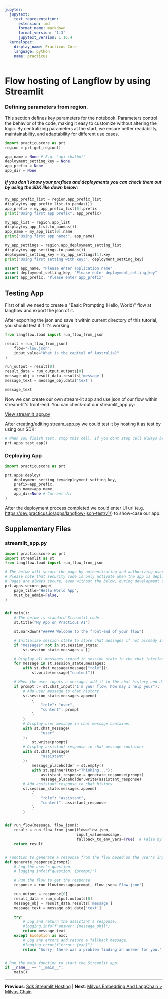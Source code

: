 ```yaml
---
jupyter:
  jupytext:
    text_representation:
      extension: .md
      format_name: markdown
      format_version: '1.3'
      jupytext_version: 1.16.4
  kernelspec:
    display_name: Practicus Core
    language: python
    name: practicus
---
```


# Flow hosting of Langflow by using Streamlit


### Defining parameters from region.
 
This section defines key parameters for the notebook. Parameters control the behavior of the code, making it easy to customize without altering the logic. By centralizing parameters at the start, we ensure better readability, maintainability, and adaptability for different use cases.
 

```python
import practicuscore as prt
region = prt.get_region()
```

```python
app_name = None # E.g. 'api-chatbot'
deployment_setting_key = None
app_prefix = None
app_dir = None

```

##### If you don't know your prefixes and deployments you can check them out by using the SDK like down below:
 

```python
my_app_prefix_list = region.app_prefix_list
display(my_app_prefix_list.to_pandas())
app_prefix = my_app_prefix_list[0].prefix
print("Using first app prefix", app_prefix)
```

```python
my_app_list = region.app_list
display(my_app_list.to_pandas())
app_name = my_app_list[0].name
print("Using first app name:", app_name)
```

```python
my_app_settings = region.app_deployment_setting_list
display(my_app_settings.to_pandas())
deployment_setting_key = my_app_settings[1].key
print("Using first setting with key:", deployment_setting_key)
```

```python
assert app_name, "Please enter application name"
assert deployment_setting_key, "Please enter deployment_setting_key"
assert app_prefix, "Please enter app_prefix"
```

## Testing App


First of all we need to create a "Basic Prompting (Hello, World)" flow at langflow and export the json of it.


After exporting the json and save it within current directory of this tutorial, you should test it if it's working.

```python
from langflow.load import run_flow_from_json

result = run_flow_from_json(
    flow="Flow.json",
    input_value="What is the capital of Australia?"
)

run_output = result[0]
result_data = run_output.outputs[0]
message_obj = result_data.results['message']
message_text = message_obj.data['text']

message_text
```

Now we can create our own stream-lit app and use json of our flow within stream-lit's front-end. You can check-out our streamlit_app.py:

[View streamlit_app.py](streamlit_app.py)


After creating/editing stream_app.py we could test it by hosting it as test by using our SDK:

```python
# When you finish test, stop this cell. If you dont stop cell always be open.
prt.apps.test_app()
```

### Deploying App

```python
import practicuscore as prt

prt.apps.deploy(
    deployment_setting_key=deployment_setting_key,
    prefix=app_prefix,
    app_name=app_name,
    app_dir=None # Current dir
)
```

After the deployment process completed we could enter UI url (e.g. https://dev.practicus.io/apps/langflow-json-test/v1/) to show-case our app.


## Supplementary Files

### streamlit_app.py
```python
import practicuscore as prt
import streamlit as st
from langflow.load import run_flow_from_json

# The below will secure the page by authenticating and authorizing users with Single-Sign-On.
# Please note that security code is only activate when the app is deployed.
# Pages are always secure, even without the below, during development and only the owner can access them.
prt.apps.secure_page(
    page_title="Hello World App",
    must_be_admin=False,
)


def main():
    # The below is standard Streamlit code..
    st.title("My App on Practicus AI")

    st.markdown("##### Welcome to the front-end of your flow")

    # Initialize session state to store chat messages if not already initialized.
    if "messages" not in st.session_state:
        st.session_state.messages = []

    # Display all messages stored in session state in the chat interface.
    for message in st.session_state.messages:
        with st.chat_message(message["role"]):
            st.write(message["content"])

    # When the user inputs a message, add it to the chat history and display it.
    if prompt := st.chat_input("I'm your flow, how may I help you?"):
        # Add user message to chat history
        st.session_state.messages.append(
            {
                "role": "user",
                "content": prompt
            }
        )
        # Display user message in chat message container
        with st.chat_message(
                "user"
        ):
            st.write(prompt)
        # Display assistant response in chat message container
        with st.chat_message(
                "assistant"
        ):
            message_placeholder = st.empty()
            with st.spinner(text="Thinking..."):
                assistant_response = generate_response(prompt)
                message_placeholder.write(assistant_response)
        # Add assistant response to chat history
        st.session_state.messages.append(
            {
                "role": "assistant",
                "content": assistant_response
            }
        )


def run_flow(message, flow_json):
    result = run_flow_from_json(flow=flow_json,
                                input_value=message,
                                fallback_to_env_vars=True)  # False by default
    return result


# Function to generate a response from the flow based on the user's input.
def generate_response(prompt):
    # Log the user's question.
    # logging.info(f"question: {prompt}")

    # Run the flow to get the response.
    response = run_flow(message=prompt, flow_json='Flow.json')

    run_output = response[0]
    result_data = run_output.outputs[0]
    message_obj = result_data.results['message']
    message_text = message_obj.data['text']

    try:
        # Log and return the assistant's response.
        #logging.info(f"answer: {message_obj}")
        return message_text
    except Exception as exc:
        # Log any errors and return a fallback message.
        #logging.error(f"error: {exc}")
        return "Sorry, there was a problem finding an answer for you."


# Run the main function to start the Streamlit app.
if __name__ == "__main__":
    main()

```


---

**Previous**: [Sdk Streamlit Hosting](../sdk-llm-apphost/stream/sdk-streamlit-hosting.md) | **Next**: [Milvus Embedding And LangChain > Milvus Chain](../../milvus-embedding-and-langchain/milvus-chain.md)
